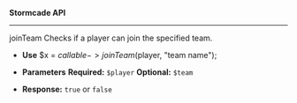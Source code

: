 **Stormcade API** 

----
 
joinTeam
  Checks if a player can join the specified team.

* **Use**
$x = $callable->joinTeam($player, "team name");

* **Parameters**
**Required:**
`$player`
**Optional:**
`$team` 

* **Response:**
`true` or `false`
